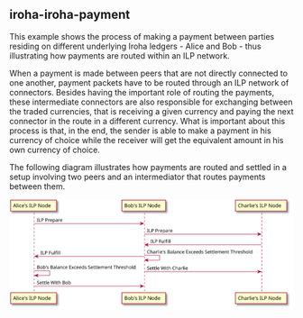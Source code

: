 ## iroha-iroha-payment

This example shows the process of making a payment between parties residing on different underlying Iroha ledgers - Alice and Bob - thus illustrating how payments are routed within an ILP network.

When a payment is made between peers that are not directly connected to one another, payment packets have to be routed through an ILP network of connectors.
Besides having the important role of routing the payments, these intermediate connectors are also responsible for exchanging between the traded currencies, that is receiving a given currency and paying the next connector in the route in a different currency.
What is important about this process is that, in the end, the sender is able to make a payment in his currency of choice while the receiver will get the equivalent amount in his own currency of choice.

The following diagram illustrates how payments are routed and settled in a setup involving two peers and an intermediator that routes payments between them.

![Routing a payment](./images/route-payment.svg)

